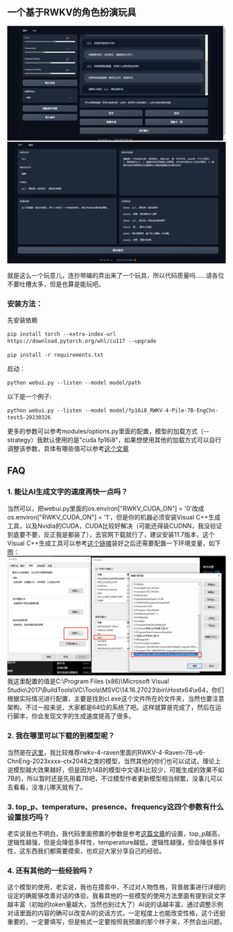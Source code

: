 ## 一个基于RWKV的角色扮演玩具

![图片1](./pic/1.png)
![图片2](./pic/2.png)

就是这么一个玩意儿，连抄带编的弄出来了一个玩具，所以代码质量吗……请各位不要吐槽太多，但是也算是能玩吧。

### 安装方法：

先安装依赖
```
pip install torch --extra-index-url https://download.pytorch.org/whl/cu117 --upgrade

pip install -r requirements.txt
```

启动：
```
python webui.py --listen --model model/path
```

以下是一个例子: 
```
python webui.py --listen --model model/fp16i8_RWKV-4-Pile-7B-EngChn-test5-20230326
```

更多的参数可以参考modules/options.py里面的配置，模型的加载方式（--strategy）我默认使用的是"cuda fp16i8"，如果想使用其他的加载方式可以自行调整该参数，具体有哪些值可以参考[这个文章](https://zhuanlan.zhihu.com/p/609154637)

## FAQ

### 1. 能让AI生成文字的速度再快一点吗？

当然可以，把webui.py里面的os.environ["RWKV_CUDA_ON"] = '0'改成os.environ["RWKV_CUDA_ON"] = '1'，但是你的机器必须安装Visual C++生成工具，以及Nvidia的CUDA，CUDA比较好解决（可能还得装CUDNN，我没验证到底要不要，反正我是都装了），去官网下载就行了，建议安装11.7版本，这个Visual C++生成工具可以参考[这个链接](https://learn.microsoft.com/zh-cn/training/modules/rust-set-up-environment/3-install-build-tools)装好之后还需要配置一下环境变量，如下图：
![图片3](./pic/3.png)
我这里配置的值是C:\Program Files (x86)\Microsoft Visual Studio\2017\BuildTools\VC\Tools\MSVC\14.16.27023\bin\Hostx64\x64，你们根据实际情况进行配置，主要是找到cl.exe这个文件所在的文件夹，当然也要注意架构，不过一般来说，大家都是64位的系统了吧。这样就算是完成了，然后在运行脚本，你会发现文字的生成速度提高了很多。

### 2. 我在哪里可以下载的到模型呢？

当然是在[这里](https://huggingface.co/BlinkDL)，我比较推荐rwkv-4-raven里面的RWKV-4-Raven-7B-v6-ChnEng-2023xxxx-ctx2048之类的模型，当然其他的你们也可以试试，理论上说模型越大效果越好，但是因为14B的模型中文语料比较少，可能生成的效果不如7B的，所以暂时还是先用着7B吧，不过模型作者更新模型相当频繁，没事儿可以去看看，没准儿哪天就有了。

### 3. top_p、temperature、presence、frequency这四个参数有什么设置技巧吗？

老实说我也不明白，我代码里面预置的参数是参考[这篇文章](https://zhuanlan.zhihu.com/p/616353805)的设置，top_p越高，逻辑性越强，但是会降低多样性，temperature越低，逻辑性越强，但会降低多样性，这东西我们都需要摸索，也欢迎大家分享自己的经验。

### 4. 还有其他的一些经验吗？

这个模型的使用，老实说，我也在摸索中，不过对人物性格，背景故事进行详细的设定的确能够改善对话的体验，我看其他的一些模型的使用方法里面有提到说文字越丰富（初始的token量越大，当然也别过大了）AI说的话越丰富，通过调整示例对话里面的内容的确可以改变AI的说话方式，一定程度上也能改变性格，这个还挺重要的，一定要填写，但是格式一定要按照我预置的那个样子来，不然会出问题。
